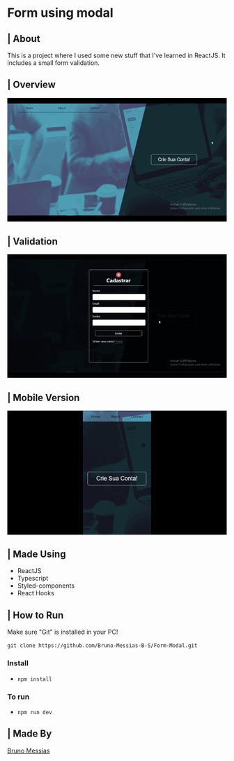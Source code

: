 # Form using modal

## | About
<p>This is a project where I used some new stuff that I've learned in ReactJS. It includes a small form validation.</p>

## | Overview
<img alt="Overview" src="./src/ReadMeFiles/form-reactjs.gif" />

## | Validation
<img alt="Overview" src="./src/ReadMeFiles/validation.gif" />

## | Mobile Version
<img alt="Mobile-Version" src="./src/ReadMeFiles/form-reactjs-mobile.gif" />

## | Made Using
<ul>
    <li>ReactJS</li>
    <li>Typescript</li>
    <li>Styled-components</li>
    <li>React Hooks</li>
</ul>

## | How to Run

Make sure "Git" is installed in your PC!

    git clone https://github.com/Bruno-Messias-B-S/Form-Modal.git

### Install
- `npm install`

### To run
- `npm run dev`

## | Made By
[Bruno Messias](https://www.linkedin.com/in/bruno-messias-bs/)
